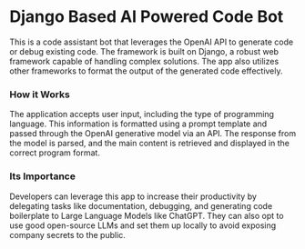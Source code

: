 # Django Based AI Powered Code Bot
This is a code assistant bot that leverages the OpenAI API to generate code or debug existing code. The framework is built on Django, a robust web framework capable of handling complex solutions.
The app also utilizes other frameworks to format the output of the generated code effectively.

### How it Works
The application accepts user input, including the type of programming language. This information is formatted using a prompt template and passed through the OpenAI generative model via an API.
The response from the model is parsed, and the main content is retrieved and displayed in the correct program format.

### Its Importance
Developers can leverage this app to increase their productivity by delegating tasks like documentation, debugging, and generating code boilerplate to Large Language Models like ChatGPT.
They can also opt to use good open-source LLMs and set them up locally to avoid exposing company secrets to the public. 
